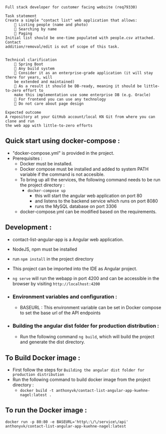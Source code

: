 ```
Full stack developer for customer facing website (req79330)

Task statement
Create a simple "contact list" web application that allows:
     Listing people (name and photo)
     Searching by name
     Paging
Initial list should be one-time populated with people.csv attached. Contact 
addition/removal/edit is out of scope of this task.


Technical clarification
     Spring Boot
     Any build system
     Consider it as an enterprise-grade application (it will stay there for years, will 
    be extended and maintained)
     As a result it should be DB-ready, meaning it should be little-to-zero effort to 
    make this implementation use some enterprise DB (e.g. Oracle)
     For frontend you can use any technology
     Do not care about page design

Expected outcome
A repository at your GitHub account/local KN Git from where you can clone and run 
the web app with little-to-zero efforts
```

## Quick start using docker-compose :
- "docker-compose.yml" is provided in the project.
- Prerequisites : 
  - Docker must be installed.
  - Docker compose must be installed and added to system PATH variable if the command is not accesible.
  - To bring up all the services, the following command needs to be run the project directory :
    - `docker-compose up`
      - this will start the angular web application on port 80 
      - and listens to the backend service which runs on port 8080
      - runs the MySQL database on port 3306
  - docker-compose.yml can be modified based on the requirements.


## Development :
- contact-list-angular-app is a Angular web application.
- NodeJS, npm must be installed
- run `npm install` in the project directory
- This project can be imported into the IDE as Angular project.
- `ng serve` will run the webapp in port 4200 and can be accessible in the browser by visiting `http://localhost:4200`


- ### **Environment variables and configuration :**
  - BASEURL : This environment variable can be set in Docker compose to set the base url of the API endpoints

- ### **Building the angular dist folder for production distribution :**
  - Run the following command `ng build`, which will build the project and generate the dist directory.


## To Build Docker image :
  - First follow the steps for `Building the angular dist folder for production distribution`
  - Run the following command to build docker image from the project directory :
    - `docker build -t anthonyvk/contact-list-angular-app-kuehne-nagel:latest .`


## To run the Docker image :
`docker run -p 80:80 -e BASEURL='http\:\/\/service\/api' anthonyvk/contact-list-angular-app-kuehne-nagel:latest
`
